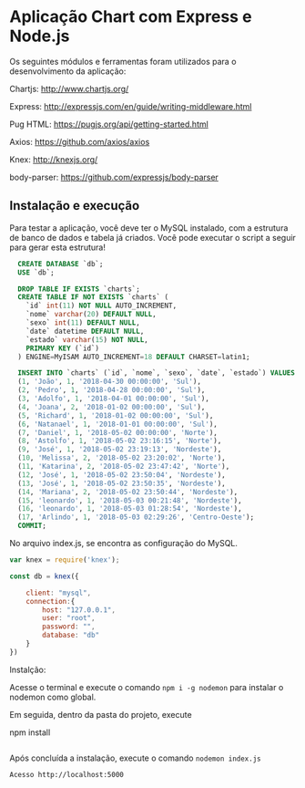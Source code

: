 # Aplicação Chart com Express e Node.js

Os seguintes módulos e ferramentas foram utilizados para o desenvolvimento da aplicação:

Chartjs:
http://www.chartjs.org/

Express:
http://expressjs.com/en/guide/writing-middleware.html

Pug HTML:
https://pugjs.org/api/getting-started.html

Axios:
https://github.com/axios/axios

Knex:
http://knexjs.org/

body-parser:
https://github.com/expressjs/body-parser

## Instalação e execução

Para testar a aplicação, você deve ter o MySQL instalado, com a estrutura de banco de dados e tabela já criados. Você pode executar o script a seguir para gerar esta estrutura!

```sql
  CREATE DATABASE `db`;
  USE `db`;

  DROP TABLE IF EXISTS `charts`;
  CREATE TABLE IF NOT EXISTS `charts` (
    `id` int(11) NOT NULL AUTO_INCREMENT,
    `nome` varchar(20) DEFAULT NULL,
    `sexo` int(11) DEFAULT NULL,
    `date` datetime DEFAULT NULL,
    `estado` varchar(15) NOT NULL,
    PRIMARY KEY (`id`)
  ) ENGINE=MyISAM AUTO_INCREMENT=18 DEFAULT CHARSET=latin1;

  INSERT INTO `charts` (`id`, `nome`, `sexo`, `date`, `estado`) VALUES
  (1, 'João', 1, '2018-04-30 00:00:00', 'Sul'),
  (2, 'Pedro', 1, '2018-04-28 00:00:00', 'Sul'),
  (3, 'Adolfo', 1, '2018-04-01 00:00:00', 'Sul'),
  (4, 'Joana', 2, '2018-01-02 00:00:00', 'Sul'),
  (5, 'Richard', 1, '2018-01-02 00:00:00', 'Sul'),
  (6, 'Natanael', 1, '2018-01-01 00:00:00', 'Sul'),
  (7, 'Daniel', 1, '2018-05-02 00:00:00', 'Norte'),
  (8, 'Astolfo', 1, '2018-05-02 23:16:15', 'Norte'),
  (9, 'José', 1, '2018-05-02 23:19:13', 'Nordeste'),
  (10, 'Melissa', 2, '2018-05-02 23:20:02', 'Norte'),
  (11, 'Katarina', 2, '2018-05-02 23:47:42', 'Norte'),
  (12, 'José', 1, '2018-05-02 23:50:04', 'Nordeste'),
  (13, 'José', 1, '2018-05-02 23:50:35', 'Nordeste'),
  (14, 'Mariana', 2, '2018-05-02 23:50:44', 'Nordeste'),
  (15, 'leonardo', 1, '2018-05-03 00:21:48', 'Nordeste'),
  (16, 'leonardo', 1, '2018-05-03 01:28:54', 'Nordeste'),
  (17, 'Arlindo', 1, '2018-05-03 02:29:26', 'Centro-Oeste');
  COMMIT;
```

No arquivo index.js,  se encontra as configuração do MySQL.

```javascript
var knex = require('knex');

const db = knex({

    client: "mysql",
    connection:{
        host: "127.0.0.1",
        user: "root",
        password: "",
        database: "db"
    }
})
```
Instalção:

Acesse o terminal e execute o comando `npm i -g nodemon` para instalar o nodemon como global.

Em seguida, dentro da pasta do projeto, execute

npm install
```
```
Após concluída a instalação, execute o comando `nodemon index.js`

```
Acesso http://localhost:5000
```
